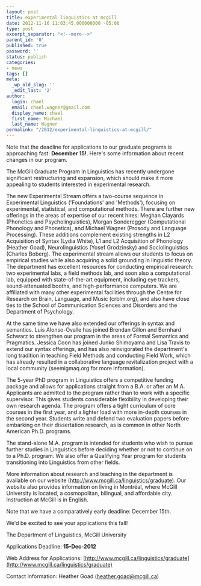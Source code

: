 ```yaml
---
layout: post
title: experimental linguistics at mcgill
date: 2012-11-16 11:03:45.000000000 -05:00
type: post
excerpt_separator: "<!--more-->"
parent_id: '0'
published: true
password: ''
status: publish
categories:
- news
tags: []
meta:
  _wp_old_slug: ''
  _edit_last: '2'
author:
  login: chael
  email: chael.wagner@gmail.com
  display_name: chael
  first_name: Michael
  last_name: Wagner
permalink: "/2012/experimental-linguistics-at-mcgill/"
---
```

Note that the deadline for applications to our graduate programs is approaching fast: **December 15!**. Here's some information about recent changes in our program.

<!--more-->

The McGill Graduate Program in Linguistics has recently undergone significant restructuring and expansion, which should make it more appealing to students interested in experimental research.

The new Experimental Stream offers a two-course sequence in Experimental Linguistics ('Foundations' and 'Methods'), focusing on experimental, statistical, and computational methods. There are further new offerings in the areas of expertise of our recent hires: Meghan Clayards (Phonetics and Psycholinguistics), Morgan Sonderegger (Computational Phonology and Phonetics), and Michael Wagner (Prosody and Language Processing). These additions complement existing strengths in L2 Acquisition of Syntax (Lydia White), L1 and L2 Acquisition of Phonology (Heather Goad), Neurolinguistics (Yosef Grodzinsky) and Sociolinguistics (Charles Boberg). The experimental stream allows our students to focus on empirical studies while also acquiring a solid grounding in linguistic theory. The department has excellent resources for conducting empirical research: two experimental labs, a field methods lab, and soon also a computational lab, equipped with state-of-the-art equipment, including eye trackers, sound-attenuated booths, and high-performance computers. We are affiliated with many other experimental facilities through the Centre for Research on Brain, Language, and Music (crblm.org), and also have close ties to the School of Communication Sciences and Disorders and the Department of Psychology.

At the same time we have also extended our offerings in syntax and semantics. Luis Alonso-Ovalle has joined Brendan Gillon and Bernhard Schwarz to strengthen our program in the areas of Formal Semantics and Pragmatics. Jessica Coon has joined Junko Shimoyama and Lisa Travis to extend our syntax offerings, and has also reinvigorated the department's long tradition in teaching Field Methods and conducting Field Work, which has already resulted in a collaborative language revitalization project with a local community (seemigmaq.org for more information).

The 5-year PhD program in Linguistics offers a competitive funding package and allows for applications straight from a B.A. or after an M.A. Applicants are admitted to the program rather than to work with a specific supervisor. This gives students considerable flexibility in developing their own research agenda. The program offers a tight curriculum of core courses in the first year, and a lighter load with more in-depth courses in the second year. Students write and defend two evaluation papers before embarking on their dissertation research, as is common in other North American Ph.D. programs.

The stand-alone M.A. program is intended for students who wish to pursue further studies in Linguistics before deciding whether or not to continue on to a Ph.D. program. We also offer a Qualifying Year program for students transitioning into Linguistics from other fields.

More information about research and teaching in the department is available on our website (http://www.mcgill.ca/linguistics/graduate). Our website also provides information on living in Montréal, where McGill University is located, a cosmopolitan, bilingual, and affordable city. Instruction at McGill is in English.

Note that we have a comparatively early deadline: December 15th.

We'd be excited to see your applications this fall!

The Department of Linguistics, McGill University

Applications Deadline: **15-Dec-2012**

Web Address for Applications: [http://www.mcgill.ca/linguistics/graduate](http://www.mcgill.ca/linguistics/graduate)

Contact Information: Heather Goad (heather.goad@mcgill.ca)

